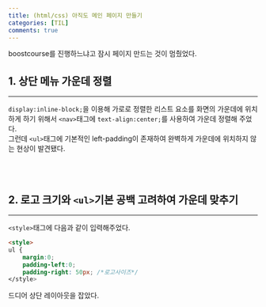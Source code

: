 ```yaml
---
title: (html/css) 아직도 메인 페이지 만들기
categories: [TIL]
comments: true
---
```

boostcourse를 진행하느냐고 잠시 페이지 만드는 것이 멈췄었다.


## 1. 상단 메뉴 가운데 정렬
---

`display:inline-block;`을 이용해 가로로 정렬한 리스트 요소를 화면의 가운데에 위치하게 하기 위해서 `<nav>`태그에 `text-align:center;`를 사용하여 가운데 정렬해 주었다.  
그런데 `<ul>`태그에 기본적인 left-padding이 존재하여 완벽하게 가운데에 위치하지 않는 현상이 발견됐다.  
  
<br>
<br>

## 2. 로고 크기와 `<ul>`기본 공백 고려하여 가운데 맞추기
---

`<style>`태그에 다음과 같이 입력해주었다.

```html
<style>
ul {
    margin:0;
    padding-left:0;
    padding-right: 50px; /*로고사이즈*/
</style>
```
드디어 상단 레이아웃을 잡았다.
